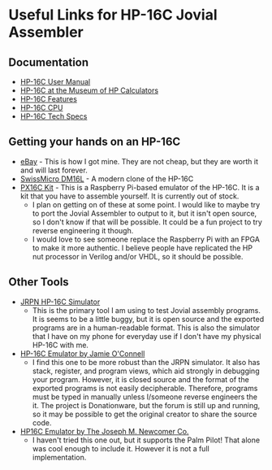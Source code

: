 # Useful Links for HP-16C Jovial Assembler

## Documentation

- [HP-16C User Manual](https://literature.hpcalc.org/community/hp16c-oh-en.pdf)
- [HP-16C at the Museum of HP Calculators](https://www.hpmuseum.org/hp16.htm)
- [HP-16C Features](https://www.hpmuseum.org/features/16cf.htm)
- [HP-16C CPU](https://www.hpmuseum.org/techcpu.htm)
- [HP-16C Tech Specs](https://www.hpmuseum.org/tech10.htm)

## Getting your hands on an HP-16C
- [eBay](https://www.ebay.com/sch/i.html?_nkw=hp-16c) - This is how I got mine. They are not cheap, but they are worth it and will last forever. 
- [SwissMicro DM16L](https://www.swissmicros.com/product/dm16l) - A modern clone of the HP-16C
- [PX16C Kit](https://www.tindie.com/products/hobbystone/px16c-an-hp16c-programmers-calculator-emulator/) - This is a Raspberry Pi-based emulator of the HP-16C. It is a kit that you have to assemble yourself. It is currently out of stock. 
    - I plan on getting on of these at some point. I would like to maybe try to port the Jovial Assembler to output to it, but it isn't open source, so I don't know if that will be possible. It could be a fun project to try reverse engineering it though.
    - I would love to see someone replace the Raspberry Pi with an FPGA to make it more authentic. I believe people have replicated the HP nut processor in Verilog and/or VHDL, so it should be possible.

## Other Tools

- [JRPN HP-16C Simulator](https://jrpn.jovial.com/)
    - This is the primary tool I am using to test Jovial assembly programs. It is seems to be a little buggy, but it is open source and the exported programs are in a human-readable format. This is also the simulator that I have on my phone for everyday use if I don't have my physical HP-16C with me.
- [HP-16C Emulator by Jamie O'Connell](http://www.hp16c.org/)
    - I find this one to be more robust than the JRPN simulator. It also has stack, register, and program views, which aid strongly in debugging your program. However, it is closed source and the format of the exported programs is not easily decipherable. Therefore, programs must be typed in manually unless I/someone reverse engineers the it. The project is Donationware, but the forum is still up and running, so it may be possible to get the original creator to share the source code. 
- [HP16C Emulator by The Joseph M. Newcomer Co.](http://flounder.com/hp16c.htm)
    - I haven't tried this one out, but it supports the Palm Pilot! That alone was cool enough to include it. However it is not a full implementation. 
